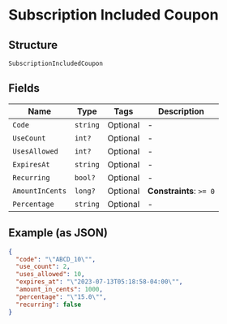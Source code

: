
# Subscription Included Coupon

## Structure

`SubscriptionIncludedCoupon`

## Fields

| Name | Type | Tags | Description |
|  --- | --- | --- | --- |
| `Code` | `string` | Optional | - |
| `UseCount` | `int?` | Optional | - |
| `UsesAllowed` | `int?` | Optional | - |
| `ExpiresAt` | `string` | Optional | - |
| `Recurring` | `bool?` | Optional | - |
| `AmountInCents` | `long?` | Optional | **Constraints**: `>= 0` |
| `Percentage` | `string` | Optional | - |

## Example (as JSON)

```json
{
  "code": "\"ABCD_10\"",
  "use_count": 2,
  "uses_allowed": 10,
  "expires_at": "\"2023-07-13T05:18:58-04:00\"",
  "amount_in_cents": 1000,
  "percentage": "\"15.0\"",
  "recurring": false
}
```

